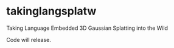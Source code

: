 # takinglangsplatw
Taking Language Embedded 3D Gaussian Splatting into the Wild

Code will release.
